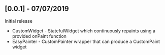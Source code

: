 ## [0.0.1] - 07/07/2019

Initial release
* CustomWidget - StatefulWidget which continuously repaints using a provided onPaint function
* EasyPainter - CustomPainter wrapper that can produce a CustomPaint widget
